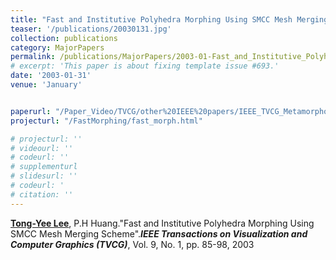 ```yaml
---
title: "Fast and Institutive Polyhedra Morphing Using SMCC Mesh Merging Scheme"
teaser: '/publications/20030131.jpg'
collection: publications
category: MajorPapers
permalink: /publications/MajorPapers/2003-01-Fast_and_Institutive_Polyhedra_Morphing_Using_SMCC_Mesh_Merging_Scheme
# excerpt: 'This paper is about fixing template issue #693.'
date: '2003-01-31'
venue: 'January'


paperurl: "/Paper_Video/TVCG/other%20IEEE%20papers/IEEE_TVCG_Metamorphosis_2003.pdf"
projecturl: "/FastMorphing/fast_morph.html"

# projecturl: ''
# videourl: ''
# codeurl: ''
# supplementurl
# slidesurl: ''
# codeurl: '
# citation: ''
---
```


<strong><u>Tong-Yee Lee</u></strong>, P.H Huang."Fast and Institutive Polyhedra Morphing Using SMCC Mesh Merging Scheme".<strong><i>IEEE Transactions on Visualization and Computer Graphics (TVCG)</i></strong>, Vol. 9, No. 1, pp. 85-98, 2003 